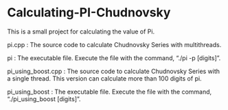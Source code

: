 # Calculating-PI-Chudnovsky
This is a small project for calculating the value of Pi.

pi.cpp : The source code to calculate Chudnovsky Series with multithreads.

pi : The executable file. Execute the file with the command, “./pi -p [digits]”.

pi_using_boost.cpp : The source code to calculate Chudnovsky Series with a single thread. This version can calculate more than 100 digits of pi.

pi_using_boost : The executable file. Execute the file with the command, “./pi_using_boost [digits]”.

